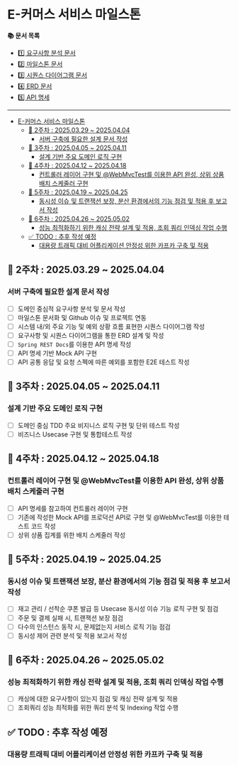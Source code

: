 # E-커머스 서비스 마일스톤

**📚 문서 목록**

+ [1️⃣ 요구사항 분석 문서](01.Requirements.md)
+ [2️⃣ 마일스톤 문서](02.Milestones.md)
+ [3️⃣ 시퀀스 다이어그램 문서](03.SequenceDiagram.md)
+ [4️⃣ ERD 문서](04.ERD.md)
+ [5️⃣ API 명세](05.ApiDocument.md)

---

<!-- TOC -->
* [E-커머스 서비스 마일스톤](#e-커머스-서비스-마일스톤)
  * [📅 2주차 : 2025.03.29 ~ 2025.04.04](#-2주차--20250329--20250404)
    * [서버 구축에 필요한 설계 문서 작성](#서버-구축에-필요한-설계-문서-작성)
  * [📅 3주차 : 2025.04.05 ~ 2025.04.11](#-3주차--20250405--20250411)
    * [설계 기반 주요 도메인 로직 구현](#설계-기반-주요-도메인-로직-구현)
  * [📅 4주차 : 2025.04.12 ~ 2025.04.18](#-4주차--20250412--20250418)
    * [컨트롤러 레이어 구현 및 @WebMvcTest를 이용한 API 완성, 상위 상품 배치 스케줄러 구현](#컨트롤러-레이어-구현-및-webmvctest를-이용한-api-완성-상위-상품-배치-스케줄러-구현-)
  * [📅 5주차 : 2025.04.19 ~ 2025.04.25](#-5주차--20250419--20250425)
    * [동시성 이슈 및 트랜잭션 보장, 분산 환경에서의 기능 점검 및 적용 후 보고서 작성](#동시성-이슈-및-트랜잭션-보장-분산-환경에서의-기능-점검-및-적용-후-보고서-작성)
  * [📅 6주차 : 2025.04.26 ~ 2025.05.02](#-6주차--20250426--20250502)
    * [성능 최적화하기 위한 캐싱 전략 설계 및 적용, 조회 쿼리 인덱싱 작업 수행](#성능-최적화하기-위한-캐싱-전략-설계-및-적용-조회-쿼리-인덱싱-작업-수행)
  * [✅ TODO : 추후 작성 예정](#-todo--추후-작성-예정-)
    * [대용량 트래픽 대비 어플리케이션 안정성 위한 카프카 구축 및 적용](#대용량-트래픽-대비-어플리케이션-안정성-위한-카프카-구축-및-적용)
<!-- TOC -->

## 📅 2주차 : 2025.03.29 ~ 2025.04.04

### 서버 구축에 필요한 설계 문서 작성

+ [ ] 도메인 중심적 요구사항 분석 및 문서 작성
+ [ ] 마일스톤 문서화 및 Github 이슈 및 프로젝트 연동
+ [ ] 시스템 내/외 주요 기능 및 예외 상황 흐름 표현한 시퀀스 다이어그램 작성
+ [ ] 요구사항 및 시퀀스 다이어그램을 통한 ERD 설계 및 작성
+ [ ] `Spring REST Docs`를 이용한 API 명세 작성
+ [ ] API 명세 기반 Mock API 구현
+ [ ] API 공통 응답 및 요청 스펙에 따른 예외를 포함한 E2E 테스트 작성

## 📅 3주차 : 2025.04.05 ~ 2025.04.11

### 설계 기반 주요 도메인 로직 구현

+ [ ] 도메인 중심 TDD 주요 비지니스 로직 구현 및 단위 테스트 작성
+ [ ] 비즈니스 Usecase 구현 및 통합테스트 작성

## 📅 4주차 : 2025.04.12 ~ 2025.04.18

### 컨트롤러 레이어 구현 및 @WebMvcTest를 이용한 API 완성, 상위 상품 배치 스케줄러 구현 

+ [ ] API 명세를 참고하여 컨트롤러 레이어 구현
+ [ ] 기존에 작성한 Mock API를 프로덕션 API로 구현 및 @WebMvcTest를 이용한 테스트 코드 작성
+ [ ] 상위 상품 집계를 위한 배치 스케줄러 작성

## 📅 5주차 : 2025.04.19 ~ 2025.04.25

### 동시성 이슈 및 트랜잭션 보장, 분산 환경에서의 기능 점검 및 적용 후 보고서 작성

+ [ ] 재고 관리 / 선착순 쿠폰 발급 등 Usecase 동시성 이슈 기능 로직 구현 및 점검
+ [ ] 주문 및 결제 실패 시, 트랜잭션 보장 점검
+ [ ] 다수의 인스턴스 동작 시, 문제없는지 서비스 로직 기능 점검
+ [ ] 동시성 제어 관련 분석 및 적용 보고서 작성

## 📅 6주차 : 2025.04.26 ~ 2025.05.02

### 성능 최적화하기 위한 캐싱 전략 설계 및 적용, 조회 쿼리 인덱싱 작업 수행

+ [ ] 캐싱에 대한 요구사항이 있는지 점검 및 캐싱 전략 설계 및 적용
+ [ ] 조회쿼리 성능 최적화를 위한 쿼리 분석 및 Indexing 작업 수행

## ✅ TODO : 추후 작성 예정 

### 대용량 트래픽 대비 어플리케이션 안정성 위한 카프카 구축 및 적용
